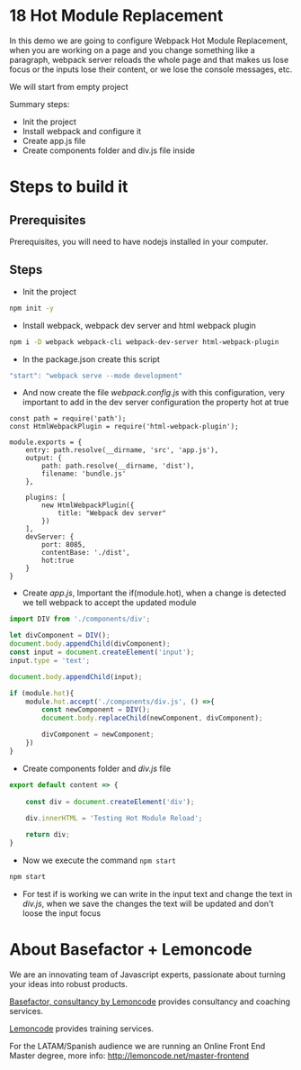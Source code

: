 # 18 Hot Module Replacement

In this demo we are going to configure Webpack Hot Module Replacement, when you are working on a page and you change something like a paragraph, 
webpack server reloads the whole page and that makes us lose focus or the inputs lose their content, or we lose the console messages, etc. 

We will start from empty project

Summary steps:

- Init the project
- Install webpack and configure it
- Create app.js file
- Create components folder and div.js file inside

# Steps to build it

## Prerequisites

Prerequisites, you will need to have nodejs installed in your computer. 

## Steps

- Init the project

```bash
npm init -y
```

- Install webpack, webpack dev server and html webpack plugin

```bash
npm i -D webpack webpack-cli webpack-dev-server html-webpack-plugin
```

- In the package.json create this script

```javascript
"start": "webpack serve --mode development"
```

- And now create the file _webpack.config.js_ with this configuration, very important to add in the dev server configuration the property hot at true

```
const path = require('path');
const HtmlWebpackPlugin = require('html-webpack-plugin');

module.exports = {
    entry: path.resolve(__dirname, 'src', 'app.js'),
    output: {
        path: path.resolve(__dirname, 'dist'),
        filename: 'bundle.js'
    },

    plugins: [
        new HtmlWebpackPlugin({
            title: "Webpack dev server"
        })
    ],
    devServer: {
        port: 8085,
        contentBase: './dist',
        hot:true
    }
}
```

- Create _app.js_, Important the if(module.hot), when a change is detected we tell webpack to accept the updated module

```javascript
import DIV from './components/div';

let divComponent = DIV();
document.body.appendChild(divComponent);
const input = document.createElement('input');
input.type = 'text';

document.body.appendChild(input);

if (module.hot){
    module.hot.accept('./components/div.js', () =>{
        const newComponent = DIV();
        document.body.replaceChild(newComponent, divComponent);

        divComponent = newComponent;
    })
}
```

- Create components folder and _div.js_ file

```javascript
export default content => {
    
    const div = document.createElement('div');
    
    div.innerHTML = 'Testing Hot Module Reload';

    return div;
}
```

- Now we execute the command `npm start`

```bash
npm start
```

- For test if is working we can write in the input text and change the text in _div.js_,
when we save the changes the text will be updated and don't loose the input focus

# About Basefactor + Lemoncode

We are an innovating team of Javascript experts, passionate about turning your ideas into robust products.

[Basefactor, consultancy by Lemoncode](http://www.basefactor.com) provides consultancy and coaching services.

[Lemoncode](http://lemoncode.net/services/en/#en-home) provides training services.

For the LATAM/Spanish audience we are running an Online Front End Master degree, more info: http://lemoncode.net/master-frontend
